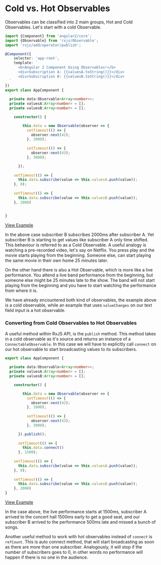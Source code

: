 # Cold vs. Hot Observables
Observables can be classified into 2 main groups, Hot and Cold Observables. Let's start with a cold Observable. 

```ts
import {Component} from 'angular2/core';
import {Observable} from 'rxjs/Observable';
import 'rxjs/add/operator/publish';

@Component({
	selector: 'app-root',
	template: `
	  <b>Angular 2 Component Using Observables!</b>
	  <div>Subscription A: {{valuesA.toString()}}</div>
	  <div>Subscription B: {{valuesB.toString()}}</div>
  `
})
export class AppComponent {
  
  private data:Observable<Array<number>>;
  private valuesA:Array<number> = [];
  private valuesB:Array<number> = [];

	constructor() {

		this.data = new Observable(observer => {
		  setTimeout(() => {
		    observer.next(42);
		  }, 1000);
		  
		  setTimeout(() => {
		    observer.next(43);
		  }, 3000);

	  });
    
    setTimeout(() => {
      this.data.subscribe(value => this.valuesA.push(value));
    }, 0);
    
    setTimeout(() => {
      this.data.subscribe(value => this.valuesB.push(value));
    }, 2000)
    
    
}
```
[View Example](http://plnkr.co/edit/cKDMkYUx55nnVvVhMblz)

In the above case subscriber B subscribes 2000ms after subscriber A. Yet subscriber B is starting to get values like subscriber A only time shifted. This behaviour is referred to as a Cold Observable. A useful analogy is watching a pre-recorded video, let's say on Netflix. You press play and the movie starts playing from the beginning. Someone else, can start playing the same movie in their own home 25 minutes later.

On the other hand there is also a Hot Observable, which is more like a live performance. You attend a live band performance from the beginning, but someone else might be 25 minutes late to the show. The band will not start playing from the beginning and you have to start watching the performance from where it is.

We have already encountered both kind of observables, the example above is a cold observable, while an example that uses `valueChanges` on our text field input is a hot observable.

### Converting from Cold Observables to Hot Observables
A useful method within RxJS API, is the `publish` method. This method takes in a cold observable as it's source and returns an instance of a `ConnectableObservable`. In this case we will have to explicitly call `connect` on our hot observable to start broadcasting values to its subscribers.
```ts
export class AppComponent {
  
  private data:Observable<Array<number>>;
  private valuesA:Array<number> = [];
  private valuesB:Array<number> = [];

	constructor() {

		this.data = new Observable(observer => {
		  setTimeout(() => {
		    observer.next(42);
		  }, 1000);
		  
		  setTimeout(() => {
		    observer.next(43);
		  }, 3000);

	  }).publish();
	  
	  setTimeout(() => {
	    this.data.connect()
	  }, 1500);
    
    setTimeout(() => {
      this.data.subscribe(value => this.valuesA.push(value));
    }, 0);
    
    setTimeout(() => {
      this.data.subscribe(value => this.valuesB.push(value));
    }, 2000)
}
```
[View Example](http://plnkr.co/edit/J1QPds2mHgWO17Ms06Hq)

In the case above, the live performance starts at 1500ms, subscriber A arrived to the concert hall 1500ms early to get a good seat, and our subscriber B arrived to the performance 500ms late and missed a bunch of songs.

Another useful method to work with hot observables instead of `connect` is `refCount`. This is auto connect method, that will start broadcasting as soon as there are more than one subscriber. Analogously, it will stop if the number of subscribers goes to 0, in other words no performance will happen if there is no one in the audience.


